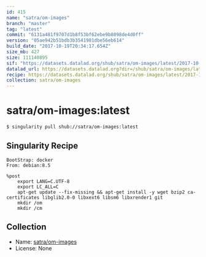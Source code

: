 ```yaml
---
id: 415
name: "satra/om-images"
branch: "master"
tag: "latest"
commit: "6131a481f9707d1b8f53bf62ebe9b8098de4d0ff"
version: "05ae942b51bdb3b3541981dbe56eb614"
build_date: "2017-10-19T20:34:17.654Z"
size_mb: 427
size: 111140895
sif: "https://datasets.datalad.org/shub/satra/om-images/latest/2017-10-19-6131a481-05ae942b/05ae942b51bdb3b3541981dbe56eb614.simg"
datalad_url: https://datasets.datalad.org?dir=/shub/satra/om-images/latest/2017-10-19-6131a481-05ae942b/
recipe: https://datasets.datalad.org/shub/satra/om-images/latest/2017-10-19-6131a481-05ae942b/Singularity
collection: satra/om-images
---
```


# satra/om-images:latest

```bash
$ singularity pull shub://satra/om-images:latest
```

## Singularity Recipe

```singularity
BootStrap: docker
From: debian:8.5

%post
    export LANG=C.UTF-8
    export LC_ALL=C
    apt-get update --fix-missing && apt-get install -y wget bzip2 ca-certificates libglib2.0-0 libxext6 libsm6 libxrender1 git
    mkdir /om
    mkdir /cm
```

## Collection

 - Name: [satra/om-images](https://github.com/satra/om-images)
 - License: None

